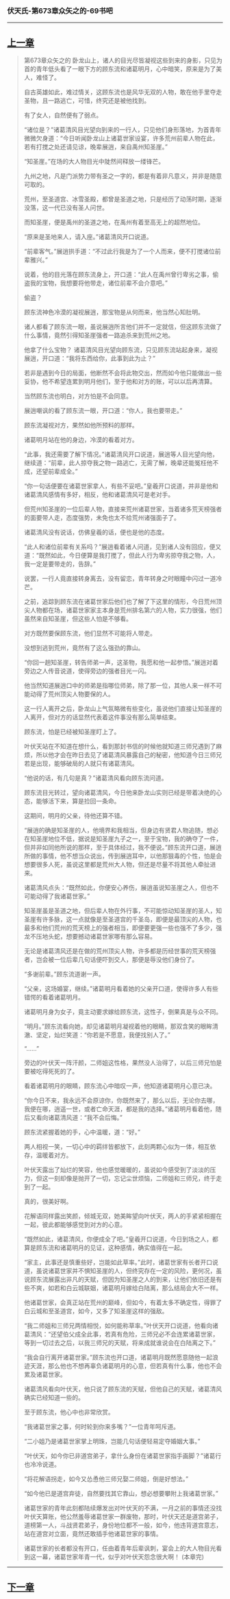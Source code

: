 ### 伏天氏-第673章众矢之的-69书吧

--------
[上一章](./30fda59f9fa5be1edb9ca9121a6196b6.md)
--------


>
>
>
>第673章众矢之的
>卧龙山上，诸人的目光尽皆凝视这些到来的身影，只见为首的青年低头看了一眼下方的顾东流和诸葛明月，心中暗笑，原来是为了美人，难怪了。
>
>自古英雄如此，难过情关，这顾东流也是风华无双的人物，敢在他手里夺走圣物，且一路逃亡，可惜，终究还是被他找到。
>
>有了女人，自然便有了弱点。
>
>“诸位是？”诸葛清风目光望向到来的一行人，只见他们身形落地，为首青年微微欠身道：“今日听闻卧龙山上诸葛世家设宴，许多荒州前辈人物在此，若有打搅之处还请见谅，晚辈展逍，来自禹州知圣崖。”
>
>“知圣崖。”在场的大人物目光中陡然间释放一缕锋芒。
>
>九州之地，凡是门派势力带有圣之一字的，都是有着非凡意义，并非是随意可取的。
>
>荒州，至圣道宫、冰雪圣殿，都曾是圣道之地，只是经历了动荡时期，逐渐没落，这一代已没有圣人问世。
>
>而知圣崖，便是禹州的圣道之地，在禹州有着至高无上的超然地位。
>
>“原来是圣地来人，请入座。”诸葛清风开口说道。
>
>“前辈客气。”展逍拱手道：“不过此行我是为了一个人而来，便不打搅诸位前辈雅兴。”
>
>说着，他的目光落在顾东流身上，开口道：“此人在禹州曾行卑劣之事，偷盗我的宝物，我想要将他带走，诸位前辈不会介意吧。”
>
>偷盗？
>
>顾东流神色冷漠的凝视展逍，那宝物是从何而来，他当然心知肚明。
>
>诸人都看了顾东流一眼，虽说展逍所言他们并不一定就信，但这顾东流做了什么事情，竟然引得知圣崖强者一路追杀来到荒州之地。
>
>他拿了什么宝物？
>诸葛清风目光望向顾东流，只见顾东流站起身来，凝视展逍，开口道：“我将东西给你，此事到此为止？”
>
>若非是遇到今日的局面，他断然不会将此物交出，然而如今他只能做出一些妥协，他不希望连累到明月他们，至于他和对方的账，可以以后再清算。
>
>当然顾东流也明白，对方怕是不会同意。
>
>展逍嘲讽的看了顾东流一眼，开口道：“你人，我也要带走。”
>
>顾东流凝视对方，果然如他所预料的那样。
>
>诸葛明月站在他的身边，冷漠的看着对方。
>
>“此事，我还需要了解下情况。”诸葛清风开口说道，展逍等人目光望向他，继续道：“前辈，此人掠夺我之物一路逃亡，无需了解，晚辈还能冤枉他不成，还望前辈成全。”
>
>“你一句话便要在诸葛世家拿人，有些不妥吧。”皇羲开口说道，并非是他和诸葛清风感情有多好，相反，他和诸葛清风可是老对手。
>
>但荒州知圣崖的一位后辈人物，直接来荒州诸葛世家，当着诸多荒天榜强者的面要带人走，态度强势，未免也太不给荒州诸强面子了。
>
>诸葛清风没有说话，仿佛皇羲的话，便也是他的态度。
>
>“此人和诸位前辈有关系吗？”展逍看着诸人问道，见到诸人没有回应，便又道：“既然如此，今日便算是我打搅了，但此人行为卑劣掠夺我之物，人，我一定是要带走的，告辞。”
>
>说罢，一行人竟直接转身离去，没有留恋，青年转身之时眼瞳中闪过一道冷芒。
>
>之前，追踪到顾东流在诸葛世家后他们也了解了下这里的情形，今日荒州顶尖人物都在场，诸葛世家家主本身是荒州排名第六的人物，实力很强，他们虽然来自知圣崖，但这些人怕是不够看。
>
>对方既然要保顾东流，他们显然不可能将人带走。
>
>没想到逃到荒州，竟然有了这么强劲的靠山。
>
>“你回一趟知圣崖，转告师弟一声，这圣物，我愿和他一起参悟。”展逍对着旁边之人传音说道，使得旁边的强者目光一闪。
>
>他当然知道展逍口中的师弟是指哪位师弟，除了那一位，其他人来一样不可能动得了荒州顶尖人物要保的人。
>
>这一行人离开之后，卧龙山上气氛略微有些变化，虽说他们直接让知圣崖的人离开，但对方的话显然代表着这件事没有那么简单结束。
>
>顾东流，怕是已经被知圣崖盯上了。
>
>叶伏天站在不知道在想什么，看到那封书信的时候他就知道三师兄遇到了麻烦，所以他才会在昨日去见了诸葛清风暴露自己的秘密，他知道今日三师兄若是出现，能够破局的人就只有诸葛清风。
>
>“他说的话，有几句是真？”诸葛清风看向顾东流问道。
>
>顾东流目光转过，望向诸葛清风，今日他来卧龙山实则已经是带着决绝的心态，能够活下来，算是捡回一条命。
>
>这期间，明月的父亲，待他还算不错。
>
>“展逍的确是知圣崖的人，他境界和我相当，但身边有贤君人物追随，想必在知圣崖地位不低，据说是知圣崖九子之一，至于宝物，我的确夺了一件，但并非如同他所说的那样，至于具体经过，我不便说。”顾东流开口道，展逍所做的事情，他不想当众说出，传到展逍耳中，以他那狠毒的个性，怕是会想要很多人死，虽说这里都是荒州大人物，但还是尽量不将其他人牵扯进来。
>
>诸葛清风点头：“既然如此，你便安心养伤，展逍虽说知圣崖之人，但也不可能动得了我诸葛世家。”
>
>知圣崖虽是圣道之地，但后辈人物在外行事，不可能惊动知圣崖的圣人，知圣崖有许多脉，这一点就像是至圣道宫的千圣岛，即便是最顶尖的人物，也最多和他们荒州的荒天榜上的强者相当，即便要更强一些也强不了多少，强龙不压地头蛇，想要撼动诸葛世家哪有那么容易。
>
>无论是诸葛清风还是在做的荒州顶尖人物，许多都是历经世事的荒天榜强者，岂会被一位后辈几句话便吓到交人，那便是辱没他们身份了。
>
>“多谢前辈。”顾东流道谢一声。
>
>“父亲，这场婚宴，继续。”诸葛明月看着她的父亲开口道，使得许多人有些错愕的看着诸葛明月。
>
>诸葛明月身为女子，竟主动要求嫁给顾东流，这性子，倒果真是与众不同。
>
>“明月。”顾东流看向她，却见诸葛明月凝视着他的眼睛，那双含笑的眼眸清澈、坚定，灿烂笑道：“你若是不愿意，我便找别人了。”
>
>“……”
>
>旁边的叶伏天一阵汗颜，二师姐这性格，果然没人治得了，以后三师兄怕是要被吃得死死的了。
>
>看着诸葛明月的眼睛，顾东流心中暗叹一声，他知道诸葛明月心意已决。
>
>“你今日不来，我永远不会原谅你，你既然来了，那么以后，无论你去哪，我便在哪，逍遥一世，或者亡命天涯，都是我的选择。”诸葛明月看着他，随后又看向诸葛清风道：“我不会后悔。”
>
>顾东流紧握着她的手，心中温暖，道：“好。”
>
>两人相视一笑，一切心中的羁绊皆都放下，此刻两颗心似为一体，相互依存，温暖着对方。
>
>叶伏天露出了灿烂的笑容，他也感觉暖暖的，虽说如今感受到了淡淡的压力，但这一刻却像是抛开了一切，忘记尘世烦恼，二师姐和三师兄，终于走到了一起。
>
>真的，很美好啊。
>
>花解语同样露出笑颜，倾城无双，她美眸望向叶伏天，两人的手紧紧相握在一起，彼此都能够感觉到对方的心意。
>
>“既然如此，诸葛清风，你便成全了吧。”皇羲开口说道，今日到场之人，都算是顾东流和诸葛明月的见证，这种感情，确实值得在一起。
>
>“家主，此事还是慎重些好，岂能如此草率。”此时，诸葛世家有长者开口说道，虽说诸葛世家并不惧知圣崖的人，但终究存在一定的风险，更何况，虽说顾东流展露出非凡的天赋，但因为知圣崖之人的到来，让他们依旧还是有些不爽，如若和白云城联姻，诸葛明月嫁给白陆离，那么结局会大不一样。
>
>他诸葛世家，会真正站在荒州的巅峰，但如今，有着太多不确定性，得罪了白云城和至圣道宫，如今，又多了知圣崖这样的强敌。
>
>“我二师姐和三师兄两情相悦，如何能称草率。”叶伏天开口说道，他看向诸葛清风：“还望伯父成全此事，若真有危险，三师兄必不会连累诸葛世家，等到一切过去之后，以我三师兄的天赋，将来成就谁说会在白陆离之下。”
>
>“我会自行离开诸葛世家。”顾东流也开口道，诸葛明月既然愿意随他一起浪迹天涯，那么他也不想再辜负诸葛明月的心意，但若真有什么事，他也不会累及诸葛世家。
>
>诸葛清风看向叶伏天，他只说了顾东流的天赋，但他自己的天赋，诸葛清风确实已经知道一些的。
>
>至于顾东流，他心中也非常欣赏。
>
>“我诸葛世家之事，何时轮到你来多嘴？”一位青年呵斥道。
>
>“二小姐乃是诸葛世家掌上明珠，岂能几句话便轻易定夺婚姻大事。”
>
>“叶伏天，如今你已非道宫弟子，拿什么身份在诸葛世家指手画脚？”诸葛行也冷冷说道。
>
>“将花解语拐走，如今又怂恿他三师兄娶二师姐，倒是好想法。”
>
>“如今他已是道宫弃徒，自然要找其它靠山，想必想要攀附上我诸葛世家。”
>
>诸葛世家的青年此刻都陆续爆发出对叶伏天的不满，一月之前的事情还没找叶伏天算账，他公然羞辱诸葛世家一群废物，那时，叶伏天还是道宫弟子，道榜第一人，斗战贤君弟子，身份地位都不一般，如今，他违背道宫意志，站在道宫对立面，竟然还敢插手他诸葛世家的事情。
>
>诸葛世家的长者都没有开口，任由着青年后辈讽刺，宴会上的大人物目光看到这一幕，诸葛世家年青一代，似乎对叶伏天怨念很大啊！
>(本章完)
>
>

--------
[下一章](./2c12c6c46b9cae4bbfb54d86f6270c22.md)
--------
